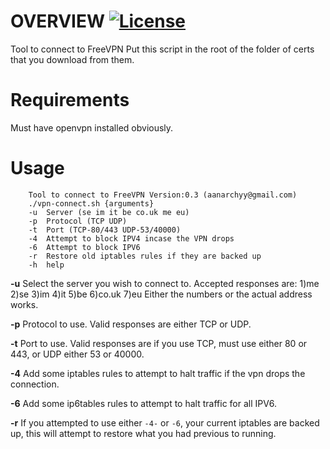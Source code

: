 # OVERVIEW [![License](https://img.shields.io/badge/License-GPL%20v3%2B-blue.svg?style=flat-square)](https://github.com/aanarchyy/FreeVPN/blob/master/LICENSE)

Tool to connect to FreeVPN
Put this script in the root of the folder of certs that you download from them.

# Requirements
Must have openvpn installed obviously.

# Usage

```
	Tool to connect to FreeVPN Version:0.3 (aanarchyy@gmail.com)
	./vpn-connect.sh {arguments}
	-u 	Server (se im it be co.uk me eu)
	-p 	Protocol (TCP UDP)
	-t 	Port (TCP-80/443 UDP-53/40000)
	-4 	Attempt to block IPV4 incase the VPN drops
	-6 	Attempt to block IPV6
	-r 	Restore old iptables rules if they are backed up
	-h 	help
```
**-u**
Select the server you wish to connect to.  Accepted responses are:
1)me 2)se 3)im 4)it 5)be 6)co.uk 7)eu
Either the numbers or the actual address works.

**-p**
Protocol to use. Valid responses are either TCP or UDP.

**-t**
Port to use. Valid responses are if you use TCP, must use either 80 or 443, or UDP either 53 or 40000.

**-4**
Add some iptables rules to attempt to halt traffic if the vpn drops the connection.

**-6**
Add some ip6tables rules to attempt to halt traffic for all IPV6.

**-r**
If you attempted to use either `-4-` or `-6`, your current iptables are backed up, this will attempt to restore what you had previous to running.
